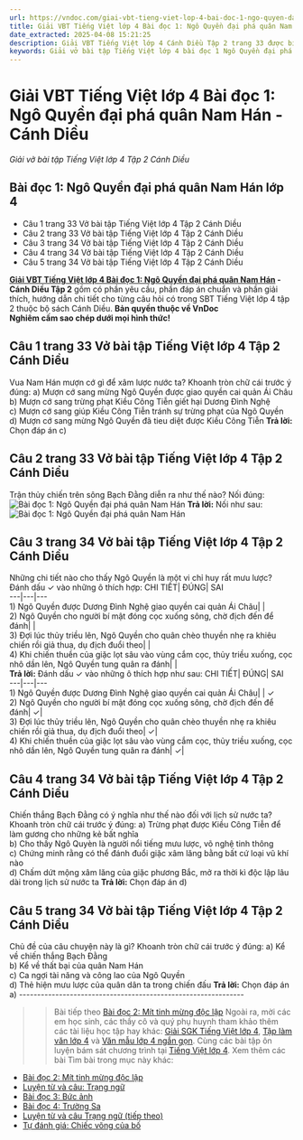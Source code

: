 ```yaml
---
url: https://vndoc.com/giai-vbt-tieng-viet-lop-4-bai-doc-1-ngo-quyen-dai-pha-quan-nam-han-canh-dieu-303781
title: Giải VBT Tiếng Việt lớp 4 Bài đọc 1: Ngô Quyền đại phá quân Nam Hán - Cánh Diều - Giải vở bài tập Tiếng Việt lớp 4 Tập 2 Cánh Diều - VnDoc.com
date_extracted: 2025-04-08 15:21:25
description: Giải VBT Tiếng Việt lớp 4 Cánh Diều Tập 2 trang 33 được biên soạn nhằm giúp các em HS đạt kết quả tốt trong quá trình làm bài tập và học tập môn Tiếng Việt lớp 4.
keywords: Giải vở bài tập Tiếng Việt lớp 4 bài đọc 1 Ngô Quyền đại phá quân Nam Hán,Ngô Quyền đại phá quân Nam Hán lớp 4,Bài đọc 1 Ngô Quyền đại phá quân Nam Hán lớp 4,Đọc Ngô Quyền đại phá quân Nam Hán lớp 4,giải bài Ngô Quyền đại phá quân Nam Hán lớp 4,tiếng việt lớp 4 Ngô Quyền đại phá quân Nam Hán,tiếng việt lớp 4,tiếng việt lớp 4 Cánh Diều,vở bài tập tiếng việt lớp 4,sách tiếng việt lớp 4,bài tập tiếng việt lớp 4,giải bài tập tiếng việt lớp 4,tiếng việt lớp 4 tập 2
---
```


# Giải VBT Tiếng Việt lớp 4 Bài đọc 1: Ngô Quyền đại phá quân Nam Hán - Cánh Diều
 _Giải vở bài tập Tiếng Việt lớp 4 Tập 2 Cánh Diều_
## **Bài đọc 1: Ngô Quyền đại phá quân Nam Hán lớp 4**
  * Câu 1 trang 33 Vở bài tập Tiếng Việt lớp 4 Tập 2 Cánh Diều
  * Câu 2 trang 33 Vở bài tập Tiếng Việt lớp 4 Tập 2 Cánh Diều
  * Câu 3 trang 34 Vở bài tập Tiếng Việt lớp 4 Tập 2 Cánh Diều
  * Câu 4 trang 34 Vở bài tập Tiếng Việt lớp 4 Tập 2 Cánh Diều
  * Câu 5 trang 34 Vở bài tập Tiếng Việt lớp 4 Tập 2 Cánh Diều

**[Giải VBT Tiếng Việt lớp 4 Bài đọc 1: Ngô Quyền đại phá quân Nam Hán](<https://vndoc.com/giai-vbt-tieng-viet-lop-4-bai-doc-1-ngo-quyen-dai-pha-quan-nam-han-canh-dieu-303781>) \- Cánh Diều Tập 2** gồm có phần yêu cầu, phần đáp án chuẩn và phần giải thích, hướng dẫn chi tiết cho từng câu hỏi có trong SBT Tiếng Việt lớp 4 tập 2 thuộc bộ sách Cánh Diều.
**Bản quyền thuộc về VnDoc**   
**Nghiêm cấm sao chép dưới mọi hình thức\!**
## **Câu 1 trang 33 Vở bài tập Tiếng Việt lớp 4 Tập 2 Cánh Diều**
Vua Nam Hán mượn cớ gì để xâm lược nước ta? Khoanh tròn chữ cái trước ý đúng:
a\) Mượn cớ sang mừng Ngô Quyền được giao quyền cai quản Ái Châu  
b\) Mượn cớ sang trừng phạt Kiều Công Tiễn giết hại Dương Đình Nghệ  
c\) Mượn cớ sang giúp Kiều Công Tiễn tránh sự trừng phạt của Ngô Quyền  
d\) Mượn cớ sang mừng Ngô Quyền đã tieu diệt được Kiều Công Tiễn
**Trả lời:** Chọn đáp án c\)
## **Câu 2 trang 33 Vở bài tập Tiếng Việt lớp 4 Tập 2 Cánh Diều**
Trận thủy chiến trên sông Bạch Đằng diễn ra như thế nào? Nối đúng:
![Bài đọc 1: Ngô Quyền đại phá quân Nam Hán](https://i.vdoc.vn/data/image/2023/08/25/giai-vbt-tieng-viet-lop-4-bai-doc-1-ngo-quyen-dai-pha-quan-nam-han-canh-dieu-h1.jpg)
**Trả lời:** Nối như sau:
![Bài đọc 1: Ngô Quyền đại phá quân Nam Hán](https://i.vdoc.vn/data/image/2023/08/25/giai-vbt-tieng-viet-lop-4-bai-doc-1-ngo-quyen-dai-pha-quan-nam-han-canh-dieu-h2.jpg)
## **Câu 3 trang 34 Vở bài tập Tiếng Việt lớp 4 Tập 2 Cánh Diều**
Những chi tiết nào cho thấy Ngô Quyền là một vi chỉ huy rất mưu lược? Đánh dấu ✓ vào những ô thích hợp:
CHI TIẾT| ĐÚNG| SAI  
---|---|---  
1\) Ngô Quyền được Dương Đình Nghệ giao quyền cai quản Ái Châu| |   
2\) Ngô Quyền cho người bí mật đóng cọc xuống sông, chờ địch đến để đánh| |   
3\) Đợi lúc thủy triều lên, Ngô Quyền cho quân chèo thuyền nhẹ ra khiêu chiến rồi giả thua, dụ địch đuổi theo| |   
4\) Khi chiến thuền của giặc lọt sâu vào vùng cắm cọc, thủy triều xuống, cọc nhô dần lên, Ngô Quyền tung quân ra đánh| |   
**Trả lời:** Đánh dấu ✓ vào những ô thích hợp như sau:
CHI TIẾT| ĐÚNG| SAI  
---|---|---  
1\) Ngô Quyền được Dương Đình Nghệ giao quyền cai quản Ái Châu| | ✓  
2\) Ngô Quyền cho người bí mật đóng cọc xuống sông, chờ địch đến để đánh| ✓|   
3\) Đợi lúc thủy triều lên, Ngô Quyền cho quân chèo thuyền nhẹ ra khiêu chiến rồi giả thua, dụ địch đuổi theo| ✓|   
4\) Khi chiến thuền của giặc lọt sâu vào vùng cắm cọc, thủy triều xuống, cọc nhô dần lên, Ngô Quyền tung quân ra đánh| ✓|   
## **Câu 4 trang 34 Vở bài tập Tiếng Việt lớp 4 Tập 2 Cánh Diều**
Chiến thắng Bạch Đằng có ý nghĩa như thế nào đối với lịch sử nước ta? Khoanh tròn chữ cái trước ý đúng:
a\) Trừng phạt được Kiều Công Tiễn để làm gương cho những kẻ bất nghĩa  
b\) Cho thấy Ngô Quyèn là người nổi tiếng mưu lược, võ nghệ tinh thông  
c\) Chứng minh rằng có thể đánh đuổi giặc xâm lăng bằng bất cứ loại vũ khí nào  
d\) Chấm dứt mộng xâm lăng của giặc phương Bắc, mở ra thời kì độc lập lâu dài trong lịch sử nước ta
**Trả lời:** Chọn đáp án d\)
## **Câu 5 trang 34 Vở bài tập Tiếng Việt lớp 4 Tập 2 Cánh Diều**
Chủ đề của câu chuyện này là gì? Khoanh tròn chữ cái trước ý đúng:
a\) Kể về chiến thắng Bạch Đằng  
b\) Kể về thất bại của quân Nam Hán  
c\) Ca ngợi tài năng và công lao của Ngô Quyền  
d\) Thẻ hiện mưu lược của quân dân ta trong chiến đấu
**Trả lời:** Chọn đáp án a\)
\--------------------------------------------------------------
>> Bài tiếp theo [Bài đọc 2: Mít tinh mừng độc lập](<https://vndoc.com/giai-vbt-tieng-viet-lop-4-bai-doc-2-mit-tinh-mung-doc-lap-canh-dieu-303788>)
Ngoài ra, mời các em học sinh, các thầy cô và quý phụ huynh tham khảo thêm các tài liệu học tập hay khác: [Giải SGK Tiếng Việt lớp 4](<https://vndoc.com/tieng-viet-lop4>), [Tập làm văn lớp 4](<https://vndoc.com/tap-lam-van-lop4>) và [Văn mẫu lớp 4 ngắn gọn](<https://vndoc.com/van-mieu-ta-lop4>). Cùng các bài tập ôn luyện bám sát chương trình tại [Tiếng Việt lớp 4](<https://vndoc.com/tieng-viet-lop4>).
Xem thêm các bài Tìm bài trong mục này khác:
  * [Bài đọc 2: Mít tinh mừng độc lập](</giai-vbt-tieng-viet-lop-4-bai-doc-2-mit-tinh-mung-doc-lap-canh-dieu-303788>)
  * [Luyện từ và câu: Trạng ngữ](</giai-vbt-tieng-viet-lop-4-luyen-tu-va-cau-trang-ngu-canh-dieu-303792>)
  * [Bài đọc 3: Bức ảnh](</giai-vbt-tieng-viet-lop-4-bai-doc-3-buc-anh-canh-dieu-303797>)
  * [ Bài đọc 4: Trường Sa ](</giai-vbt-tieng-viet-lop-4-bai-doc-4-truong-sa-canh-dieu-303801>)
  * [Luyện từ và câu Trạng ngữ \(tiếp theo\)](</giai-vbt-tieng-viet-lop-4-luyen-tu-va-cau-trang-ngu-tiep-theo-canh-dieu-303809>)
  * [Tự đánh giá: Chiếc võng của bố](</giai-vbt-tieng-viet-lop-4-tu-danh-gia-chiec-vong-cua-bo-canh-dieu-303812>)

